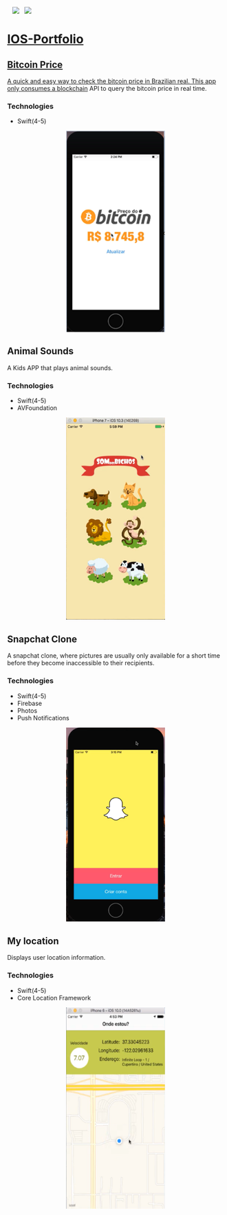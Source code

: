 </a>&nbsp;&nbsp;&nbsp;<a href="mailto:jr@live.at"><img src="https://img.shields.io/badge/Email-mohamed-8056d5.svg?style=for-the-badge&logo=minutemailer&logoColor=white"></a>&nbsp;&nbsp;&nbsp;<a href="https://www.linkedin.com/in/paulo-ferreira17/" target="_blank"><img src="https://img.shields.io/badge/linkedin-mohamed-brightgreen.svg?style=for-the-badge&logo=linkedin&logoColor=white" >

# IOS-Portfolio

## Bitcoin Price

A quick and easy way to check the bitcoin price in Brazilian real. This app only consumes a [blockchain](https://www.blockchain.com/api) API to query the bitcoin price in real time.

### Technologies ###
* Swift(4-5)

<p align="center">
<img src="images/bitcoinprice.png" width="230"  title="Screen">
</p>


## Animal Sounds

A Kids APP that plays animal sounds.

### Technologies ###
* Swift(4-5)
* AVFoundation

<p align="center">
<img src="images/animalsound.png" width="230"  title="Screen">
</p>


## Snapchat Clone

A snapchat clone, where pictures are usually only available for a short time before they become inaccessible to their recipients.

### Technologies ###
* Swift(4-5)
* Firebase
* Photos
* Push Notifications

<p align="center">
<img src="images/snapchat.png" width="230"  title="Screen">
</p>


## My location

Displays user location information.

### Technologies ###
* Swift(4-5)
* Core Location Framework

<p align="center">
<img src="images/mylocation.png" width="230"  title="Screen">
</p>



